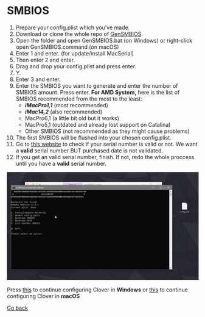 # SMBIOS

1. Prepare your config.plist which you've made.
2. Download or clone the whole repo of [GenSMBIOS](https://github.com/corpnewt/GenSMBIOS).
3. Open the folder and open GenSMBIOS.bat \(on Windows\) or right-click open GenSMBIOS.command \(on macOS\)
4. Enter 1 and enter. \(for update/install MacSerial\)
5. Then enter 2 and enter.
6. Drag and drop your config.plist and press enter.
7. Y.
8. Enter 3 and enter.
9. Enter the SMBIOS you want to generate and enter the number of SMBIOS amount. Press enter. **For AMD System,** here is the list of SMBIOS recommended from the most to the least: 
    - _**iMacPro1,1**_ \(most recommended\) 
    - _**iMac14,2**_ \(also recommended\)
    - MacPro6,1 \(a little bit old but it works\)
    - MacPro5,1 \(outdated and already lost support on Catalina\)
    - Other SMBIOS \(not recommended as they might cause problems\)
10. The first SMBIOS will be flushed into your chosen config.plist.
11. Go to [this website](https://checkcoverage.apple.com/) to check if your serial number is valid or not. We want a **valid** serial number BUT purchased date is not validated.
12. If you get an valid serial number, finish. If not, redo the whole proccess until you have a **valid** serial number.

![Steps 1 - 10 \(Generating SMBIOS\)](../../../_images/ezgif-5-2d971096ef3a.gif)

Press [this](../../usb-clover/) to continue configuring Clover in **Windows** or [this](../../usb-clover/#install-and-configuring-clover-in-macos) to continue configuring Clover in **macOS**

<a href="#" onclick="window.history.back()">Go back</a>